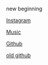 new beginning

[Instagram](https://www.instagram.com/meromyosin/)

[Music](https://music.youtube.com/channel/UCm3j63uK8LV3R7O0nvPiGNA)

[Github](https://github.com/gusmeadows?tab=repositories)

[old github](https://github.com/olderaccount)


